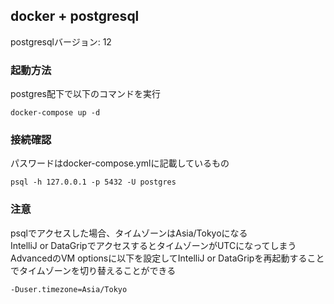 ## docker + postgresql
postgresqlバージョン: 12

### 起動方法
postgres配下で以下のコマンドを実行
```
docker-compose up -d
```

### 接続確認
パスワードはdocker-compose.ymlに記載しているもの
```
psql -h 127.0.0.1 -p 5432 -U postgres
```

### 注意
psqlでアクセスした場合、タイムゾーンはAsia/Tokyoになる  
IntelliJ or DataGripでアクセスするとタイムゾーンがUTCになってしまう  
AdvancedのVM optionsに以下を設定してIntelliJ or DataGripを再起動することでタイムゾーンを切り替えることができる  
```
-Duser.timezone=Asia/Tokyo
```
